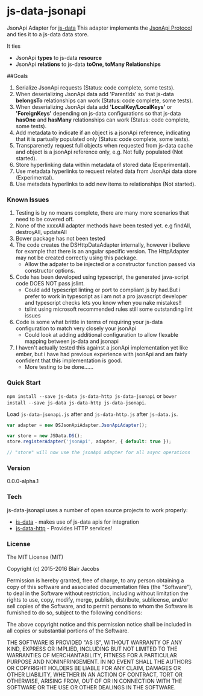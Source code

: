 ﻿# js-data-jsonapi
JsonApi Adapter for [js-data](www.js-data.io) 
This adapter implements the [JsonApi Protocol](http://jsonapi.org/) and ties it to a js-data data store.

It ties 
 - JsonApi **types** to js-data **resource**
 - JsonApi **relations** to js-data **toOne, toMany Relationships**

##Goals
1. Serialize JsonApi requests (Status: code complete, some tests).
1. When deserializing JsonApi data add 'ParentIds' so that js-data **belongsTo** relationships can work (Status: code complete, some tests). 
1. When deserializing JsonApi data add **'LocalKey/LocalKeys'** or **'ForeignKeys'** depending on js-data configurations so that js-data **hasOne** and **hasMany** relationships can work (Status: code complete, some tests). 
1. Add metadata to indicate if an object is a jsonApi reference, indicating that it is partually populated only (Status: code complete, some tests).
1. Transparenetly request full objects when requested from js-data cache and object is a jsonApi reference only, e.g. Not fully populated (Not started).
1. Store hyperlinking data within metadata of stored data (Experimental).
1. Use metadata hyperlinks to request related data from JsonApi data store (Experimental).
1. Use metadata hyperlinks to add new items to relationships (Not started).

### Known Issues
1. Testing is by no means complete, there are many more scenarios that need to be covered off.
1. None of the xxxxAll adapter methods have been tested yet. e.g  findAll, destroyAll, updateAll
1. Bower package has not been tested
1. The code creates the DSHttpDataAdapter internally, however i believe for example that there is an angular specific version. The HttpAdapter may not be created correctly using this package.
   - Allow the adpater to be injected or a constructor function passed via constructor options.
1. Code has been developed using typescript, the generated java-script code DOES NOT pass jslint.
   - Could add typescript linting or port to compliant js by had.But i prefer to work in typescript as i am not a pro javascript developer and typescript checks lets you know when you nake mistakes!!
   - tslint using microsoft recommended rules still some outstanding lint issues
1. Code is some what brittle in terms of requiring your js-data configuration to match very closely your jsonApi
   - Could look at adding additional configuration to allow flexable mapping between js-data and jsonapi
1. I haven't actually tested this against a jsonApi implementation yet like ember, but i have had previous experience with jsonApi and am fairly confident that this implementation is good.
   - More testing to be done......


### Quick Start
`npm install --save js-data js-data-http js-data-jsonapi` or `bower install --save js-data js-data-http js-data-jsonapi`.

Load `js-data-jsonapi.js` after and `js-data-http.js` after `js-data.js`.

```js
var adapter = new DSJsonApiAdapter.JsonApiAdapter();

var store = new JSData.DS();
store.registerAdapter('jsonApi', adapter, { default: true });

// "store" will now use the jsonApi adapter for all async operations
```

### Version
0.0.0-alpha.1

### Tech

js-data-jsonapi uses a number of open source projects to work properly:

* [js-data](https://github.com/js-data/js-data) - makes use of js-data apis for integration
* [js-data-http](https://github.com/js-data/js-data-http) - Provides HTTP services!

### License

The MIT License (MIT)

Copyright (c) 2015-2016 Blair Jacobs

Permission is hereby granted, free of charge, to any person obtaining a copy
of this software and associated documentation files (the "Software"), to deal
in the Software without restriction, including without limitation the rights
to use, copy, modify, merge, publish, distribute, sublicense, and/or sell
copies of the Software, and to permit persons to whom the Software is
furnished to do so, subject to the following conditions:

The above copyright notice and this permission notice shall be included in all
copies or substantial portions of the Software.

THE SOFTWARE IS PROVIDED "AS IS", WITHOUT WARRANTY OF ANY KIND, EXPRESS OR
IMPLIED, INCLUDING BUT NOT LIMITED TO THE WARRANTIES OF MERCHANTABILITY,
FITNESS FOR A PARTICULAR PURPOSE AND NONINFRINGEMENT. IN NO EVENT SHALL THE
AUTHORS OR COPYRIGHT HOLDERS BE LIABLE FOR ANY CLAIM, DAMAGES OR OTHER
LIABILITY, WHETHER IN AN ACTION OF CONTRACT, TORT OR OTHERWISE, ARISING FROM,
OUT OF OR IN CONNECTION WITH THE SOFTWARE OR THE USE OR OTHER DEALINGS IN THE
SOFTWARE.